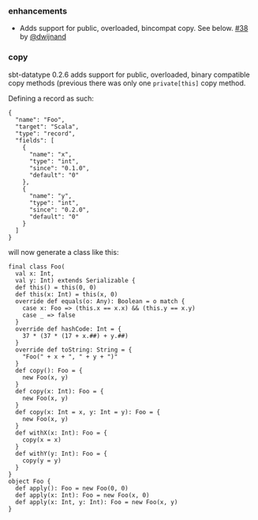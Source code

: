 
### enhancements

- Adds support for public, overloaded, bincompat copy. See below. [#38][38] by [@dwijnand][@dwijnand]

### copy

sbt-datatype 0.2.6 adds support for public, overloaded, binary compatible copy methods (previous there was only
one `private[this]` copy method.

Defining a record as such:

    {
      "name": "Foo",
      "target": "Scala",
      "type": "record",
      "fields": [
        {
          "name": "x",
          "type": "int",
          "since": "0.1.0",
          "default": "0"
        },
        {
          "name": "y",
          "type": "int",
          "since": "0.2.0",
          "default": "0"
        }
      ]
    }

will now generate a class like this:

    final class Foo(
      val x: Int,
      val y: Int) extends Serializable {
      def this() = this(0, 0)
      def this(x: Int) = this(x, 0)
      override def equals(o: Any): Boolean = o match {
        case x: Foo => (this.x == x.x) && (this.y == x.y)
        case _ => false
      }
      override def hashCode: Int = {
        37 * (37 * (17 + x.##) + y.##)
      }
      override def toString: String = {
        "Foo(" + x + ", " + y + ")"
      }
      def copy(): Foo = {
        new Foo(x, y)
      }
      def copy(x: Int): Foo = {
        new Foo(x, y)
      }
      def copy(x: Int = x, y: Int = y): Foo = {
        new Foo(x, y)
      }
      def withX(x: Int): Foo = {
        copy(x = x)
      }
      def withY(y: Int): Foo = {
        copy(y = y)
      }
    }
    object Foo {
      def apply(): Foo = new Foo(0, 0)
      def apply(x: Int): Foo = new Foo(x, 0)
      def apply(x: Int, y: Int): Foo = new Foo(x, y)
    }

  [38]: https://github.com/sbt/sbt-datatype/pull/38
  [@dwijnand]: http://github.com/dwijnand

